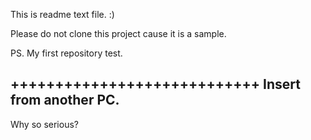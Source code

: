 This is readme text file. :)

Please do not clone this project cause it is a sample.

PS. My first repository test.
    
++++++++++++++++++++++++++++
Insert from another PC.
----------------------------

Why so serious?
